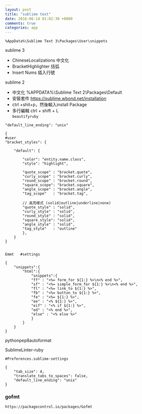 ```yaml
---
layout: post
title: "sublime text"
date: 2016-06-14 01:02:30 +0800
comments: true
categories: app
---
```


`%AppData%\Sublime Text 3\Packages\User\snippets`  

sublime 3 
- ChineseLocalizations 中文化
- BracketHighlighter   括弧
- Insert Nums          插入行號

sublime 2

- 中文化  %APPDATA%\Sublime Text 2\Packages\Default
- 安裝套件 https://sublime.wbond.net/installation
- ctrl +shit+p，然後輸入install Package <enter>
- 多行編輯 ctrl + shift + L  
`beautifyruby`

`"default_line_ending": "unix"`

<pre><code>{
#user
"bracket_styles": {
 
    "default": {
     
        "color": "entity.name.class",
        "style": "highlight",
         
        "quote_scope" : "bracket.quote",
        "curly_scope" : "bracket.curly",
        "round_scope" : "bracket.round",
        "square_scope": "bracket.square",
        "angle_scope" : "bracket.angle",
        "tag_scope"   : "bracket.tag",
         
        // 高亮樣式 (solid|outline|underline|none)
        "quote_style" : "solid",
        "curly_style" : "solid",
        "round_style" : "solid",
        "square_style": "solid",
        "angle_style" : "solid",
        "tag_style"   : "outline"
        },
    }
}
</code></pre>

<pre><code>
Emmt   #settings

{
	"snippets":{
		"html":{
			"snippets":{
			"ff" : "<%= form_for ${1:} %>\n<% end %>",
			"sf" : "<%= simple_form_for ${1:} %>\n<% end %>",
			"fl" : "<%= link_to ${1:} %>",
			"fb" : "<%= button_to ${1:} %>",
			"fe" : "<%= ${1:} %>",
			"ee" : "<% ${1:} %>",
			"eif" : "<% if ${1:} %>",
			"ed" : "<% end %>",
			"else" : "<% else %>"
			}
		}
	}
}
</code></pre>

pythonpep8autoformat 

SublimeLinter-ruby

```
#Preferences.sublime-settings

{
    "tab_size": 4,
    "translate_tabs_to_spaces": false,
    "default_line_ending": "unix"
}
```

### gofmt
`https://packagecontrol.io/packages/Gofmt`